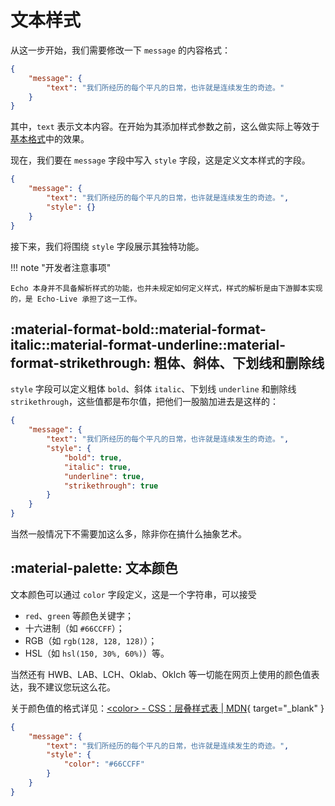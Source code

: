# 文本样式

从这一步开始，我们需要修改一下 `message` 的内容格式：

``` json linenums="1"
{
    "message": {
        "text": "我们所经历的每个平凡的日常，也许就是连续发生的奇迹。"
    }
}
```

其中，`text` 表示文本内容。在开始为其添加样式参数之前，这么做实际上等效于[基本格式](base.md)中的效果。

现在，我们要在 `message` 字段中写入 `style` 字段，这是定义文本样式的字段。

``` json linenums="1" hl_lines="4"
{
    "message": {
        "text": "我们所经历的每个平凡的日常，也许就是连续发生的奇迹。",
        "style": {}
    }
}
```

接下来，我们将围绕 `style` 字段展示其独特功能。

!!! note "开发者注意事项"

    Echo 本身并不具备解析样式的功能，也并未规定如何定义样式，样式的解析是由下游脚本实现的，是 Echo-Live 承担了这一工作。

## :material-format-bold::material-format-italic::material-format-underline::material-format-strikethrough: 粗体、斜体、下划线和删除线
`style` 字段可以定义粗体 `bold`、斜体 `italic`、下划线 `underline` 和删除线 `strikethrough`，这些值都是布尔值，把他们一股脑加进去是这样的：

``` json linenums="1" hl_lines="5 6 7 8"
{
    "message": {
        "text": "我们所经历的每个平凡的日常，也许就是连续发生的奇迹。",
        "style": {
            "bold": true,
            "italic": true,
            "underline": true,
            "strikethrough": true
        }
    }
}
```

当然一般情况下不需要加这么多，除非你在搞什么抽象艺术。

## :material-palette: 文本颜色
文本颜色可以通过 `color` 字段定义，这是一个字符串，可以接受

- `red`、`green` 等颜色关键字；
- 十六进制（如 `#66CCFF`）；
- RGB（如 `rgb(128, 128, 128)`）；
- HSL（如 `hsl(150, 30%, 60%)`）等。
  
当然还有 HWB、LAB、LCH、Oklab、Oklch 等一切能在网页上使用的颜色值表达，我不建议您玩这么花。

关于颜色值的格式详见：[&lt;color&gt; - CSS：层叠样式表 | MDN](https://developer.mozilla.org/zh-CN/docs/Web/CSS/color_value){ target="_blank" }

``` json linenums="1" hl_lines="5"
{
    "message": {
        "text": "我们所经历的每个平凡的日常，也许就是连续发生的奇迹。",
        "style": {
            "color": "#66CCFF"
        }
    }
}
```
